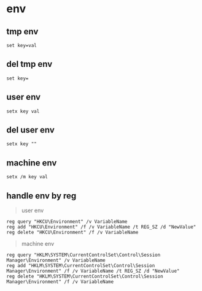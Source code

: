 # env

## tmp env
```
set key=val
```

## del tmp env
```
set key=
```

## user env
```
setx key val
```

## del user env
```
setx key ""
```

## machine env
```
setx /m key val
```

## handle env by reg

> user env
```
reg query "HKCU\Environment" /v VariableName
reg add "HKCU\Environment" /f /v VariableName /t REG_SZ /d "NewValue"
reg delete "HKCU\Environment" /f /v VariableName
```

> machine env
```
reg query "HKLM\SYSTEM\CurrentControlSet\Control\Session Manager\Environment" /v VariableName
reg add "HKLM\SYSTEM\CurrentControlSet\Control\Session Manager\Environment" /f /v VariableName /t REG_SZ /d "NewValue"
reg delete "HKLM\SYSTEM\CurrentControlSet\Control\Session Manager\Environment" /f /v VariableName
```
